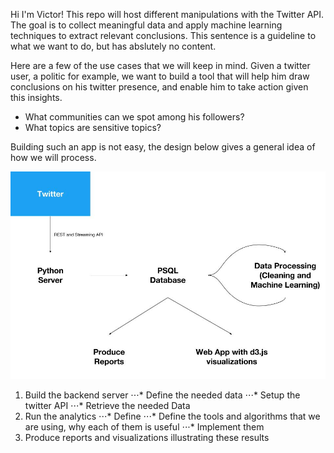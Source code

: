 Hi I'm Victor!
This repo will host different manipulations with the Twitter API.
The goal is to collect meaningful data and apply machine learning techniques to extract relevant conclusions. This sentence is a guideline to what we want to do, but has abslutely no content.

Here are a few of the use cases that we will keep in mind. Given a twitter user, a politic for example, we want to build a tool that will help him draw conclusions on his twitter presence, and enable him to take action given this insights.
  - What communities can we spot among his followers?
  - What topics are sensitive topics?

Building such an app is not easy, the design below gives a general idea of how we will process.

![Solution Design](https://github.com/french-analysis/twitter_analysis/blob/master/Solution%20design.jpg)

1) Build the backend server
⋅⋅⋅* Define the needed data
⋅⋅⋅* Setup the twitter API
⋅⋅⋅* Retrieve the needed Data
2) Run the analytics
⋅⋅⋅* Define 
⋅⋅⋅* Define the tools and algorithms that we are using, why each of them is useful
⋅⋅⋅* Implement them
3) Produce reports and visualizations illustrating these results
